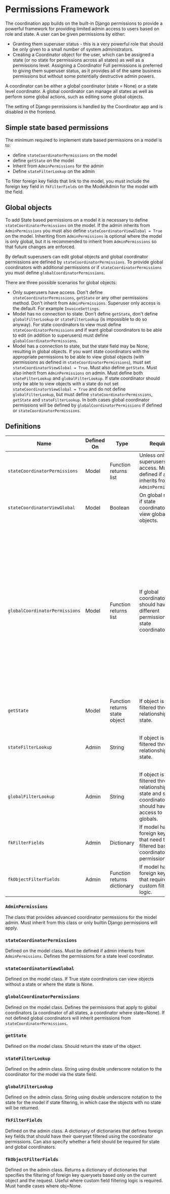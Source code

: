 # Permissions Framework

The coordination app builds on the built-in Django permissions to provide a powerful framework for providing limited admin access to users based on role and state. A user can be given permissions by either:
- Granting them superuser status - this is a very powerful role that should be only given to a small number of system administrators.
- Creating a Coordinator object for the user, which can be assigned a state (or no state for permissions across all states) as well as a permissions level. Assigning a Coordinator Full permissions is preferred to giving them superuser status, as it provides all of the same business permissions but without some potentially destructive admin powers.

A coordinator can be either a global coordinator (state = None) or a state level coordinator. A global coordinator can manage all states as well as perform some global actions, such as editing some global objects.

The setting of Django permissions is handled by the Coordinator app and is disabled in the frontend.

## Simple state based permissions

The minimum required to implement state based permissions on a model is to:
- define `stateCoordinatorPermissions` on the model
- define `getState` on the model
- Inherit from `AdminPermissions` for the admin
- Define `stateFilterLookup` on the admin

To filter foreign key fields that link to the model, you must include the foreign key field in `fkFilterFields` on the ModelAdmin for the model with the field.

## Global objects

To add State based permissions on a model it is necessary to define `stateCoordinatorPermissions` on the model. If the admin inherits from `AdminPermissions` you must also define `stateCoordinatorViewGlobal = True` on the model. Inheriting from `AdminPermissions` is optional where the model is only global, but it is recommended to inherit from `AdminPermissions` so that future changes are enforced.

By default superusers can edit global objects and global coordinator permissions are defined by `stateCoordinatorPermissions`. To provide global coordinators with additional permissions or if `stateCoordinatorPermissions` you must define `globalCoordinatorPermissions`.

There are three possible scenarios for global objects:
- Only superusers have access. Don't define `stateCoordinatorPermissions`, `getState` or any other permissions method. Don't inherit from `AdminPermissions`. Superuser only access is the default. For example `InvoiceSettings`.
- Model has no connection to state. Don't define `getState`, don't define `globalFilterLookup` or `stateFilterLookup` (is impossible to do so anyway). For state coordinators to view must define `stateCoordinatorPermissions` and if want global coordinators to be able to edit (in addition to superusers) must define `globalCoordinatorPermissions`.
- Model has a connection to state, but the state field may be None, resulting in global objects. If you want state coordinators with the appropriate permissions to be able to view global objects (with permissions as defined in `stateCoordinatorPermissions`), must set `stateCoordinatorViewGlobal = True`. Must also define `getState`. Must also inherit from `AdminPermissions` on admin. Must define both `stateFilterLookup` and `globalFilterLookup`. If state coordinator should only be able to view objects with a state do not set `stateCoordinatorViewGlobal = True` and do not define `globalFilterLookup`, but must define `stateCoordinatorPermissions`, `getState` and `stateFilterLookup`. In both cases global coordinator permissions will be defined by `globalCoordinatorPermissions` if defined or `stateCoordinatorPermissions`.

## Definitions

| Name                        | Defined On      | Type           | Required                                       | Explanation                    |
| ------------- | ------------- | ------------- | ------------- | ------------- |
| `stateCoordinatorPermissions` | Model | Function returns list | Unless only superusers have access. Must be defined if admin inherits from `AdminPermissions`. | Takes permission level and returns the Django permissions. |
| `stateCoordinatorViewGlobal` | Model | Boolean | On global models if state coordinators can view global objects. |  |
| `globalCoordinatorPermissions` | Model | Function returns list | If global coordinators should have different permissions to state coordinators. | Takes permission level and returns the Django permissions, for global coordinators. Based on the coordinator status of the user, not whether the object that this is defined on is a global object. Can be defined on models that are never global to give global coordinators different permissions. |
| `getState` | Model | Function returns state object | If object is filtered through relationship with state. | Returns the state that this object is related to. |
| `stateFilterLookup` | Admin | String | If object is filtered through relationship with state. | Relationship of this model to state coordinator using double underscore notation. |
| `globalFilterLookup` | Admin | String | If object is filtered through relationship with state and state coordinators should have access to globals. | Relationship of this model to state using double underscore notation. |
| `fkFilterFields` | Admin | Dictionary | If model has foreign key fields that need to be filtered based on coordinator permissions. |  |
| `fkObjectFilterFields` | Admin  | Function returns dictionary | If model has foreign key fields that require custom filtering logic. |  |

### `AdminPermissions`
The class that provides advanced coordinator permissions for the model admin. Must inherit from this class or only builtin Django permissions will apply.

### `stateCoordinatorPermissions`
Defined on the model class. Must be defined if admin inherits from `AdminPermissions`.
Defines the permissions for a state level coordinator.

### `stateCoordinatorViewGlobal`
Defined on the model class.
If True state coordinators can view objects without a state or where the state is None.

### `globalCoordinatorPermissions`
Defined on the model class.
Defines the permissions that apply to global coordinators (a coordinator of all states, a coordinator where state=None). If not defined global coordinators will inherit permissions from `stateCoordinatorPermissions`.

### `getState`
Defined on the model class.
Should return the state of the object.

### `stateFilterLookup`
Defined on the admin class.
String using double underscore notation to the coordinator for the model via the state field.

### `globalFilterLookup`
Defined on the admin class.
String using double underscore notation to the state for the model if state filtering, in which case the objects with no state will be returned.

### `fkFilterFields`
Defined on the admin class.
A dictionary of dictionaries that defines foreign key fields that should have their queryset filtered using the coordinator permissions. Can also specify whether a field should be required for state and global coordinators.

### `fkObjectFilterFields`
Defined on the admin class.
Returns a dictionary of dictionaries that specifies the filtering of foreign key querysets based only on the current object and the request. Useful where custom field filtering logic is required. Must handle cases where obj=None.
